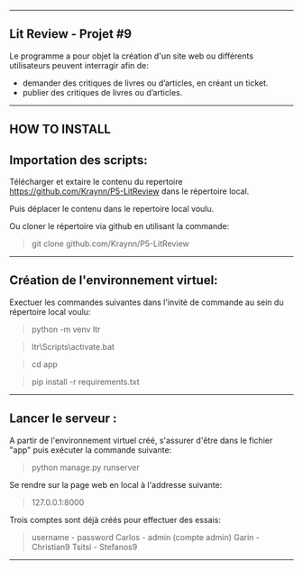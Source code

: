 __________________________
Lit Review - Projet #9
--------------------------

Le programme a pour objet la création d'un site web ou différents utilisateurs peuvent interragir afin de:

- demander des critiques de livres ou d’articles, en créant un ticket.
- publier des critiques de livres ou d’articles.

______________
HOW TO INSTALL
--------------

Importation des scripts:
---------------------------

Télécharger et extaire le contenu du repertoire https://github.com/Kraynn/P5-LitReview dans le répertoire local. 
> 
Puis déplacer le contenu dans le repertoire local voulu.


Ou cloner le répertoire via github en utilisant la commande:
> git clone github.com/Kraynn/P5-LitReview


__________________________________________________________
Création de l'environnement virtuel:
------------------------------------
Exectuer les commandes suivantes dans l'invité de commande au sein du répertoire local voulu:
>
>python -m venv ltr

>ltr\Scripts\activate.bat

>cd app

>pip install -r requirements.txt

___________________________________________________



Lancer le serveur :
----------------------

A partir de l'environnement virtuel créé, s'assurer d'être dans le fichier "app" puis exécuter la commande suivante:
>
>python manage.py runserver

Se rendre sur la page web en local à l'addresse suivante:
>
> 127.0.0.1:8000

Trois comptes sont déjà créés pour effectuer des essais:
> username - password
Carlos - admin (compte admin)
Garin - Christian9
Tsitsi - Stefanos9

***************************








